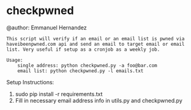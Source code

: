# checkpwned
@author: Emmanuel Hernandez

    This script will verify if an email or an email list is pwned via haveibeenpwned.com api and send an email to target email or email list. Very useful if setup as a cronjob as a weekly job.
    
    Usage: 
        single address: python checkpwned.py -a foo@bar.com
        email list: python checkpwned.py -l emails.txt


Setup Instructions:

1. sudo pip install -r requirements.txt
2. Fill in necessary email address info in utils.py and checkpwned.py

